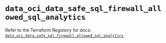 # `data_oci_data_safe_sql_firewall_allowed_sql_analytics`

Refer to the Terraform Registory for docs: [`data_oci_data_safe_sql_firewall_allowed_sql_analytics`](https://registry.terraform.io/providers/oracle/oci/6.18.0/docs/data-sources/data_safe_sql_firewall_allowed_sql_analytics).
